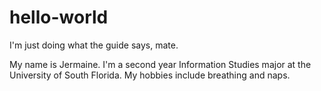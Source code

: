 # hello-world
I'm just doing what the guide says, mate.

My name is Jermaine.  I'm a second year Information Studies major at the
University of South Florida.  My hobbies include breathing and naps.
